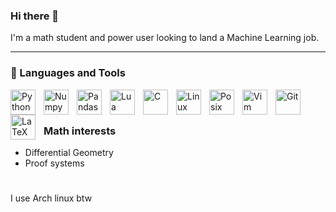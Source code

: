 ### Hi there 👋

I'm a math student and power user looking to land a Machine Learning job.

<!--
**Xein234/Xein234** is a ✨ _special_ ✨ repository because its `README.md` (this file) appears on your GitHub profile.

Here are some ideas to get you started:

- 🔭 I’m currently working on ...
- 🌱 I’m currently learning ...
- 👯 I’m looking to collaborate on ...
- 🤔 I’m looking for help with ...
- 💬 Ask me about ...
- 📫 How to reach me: ...
- 😄 Pronouns: ...
- ⚡ Fun fact: ...
-->
---

### 🧰 Languages and Tools
<img align="left" style="padding-right:10px;" alt="Python" width="40px"
src="https://cdn.jsdelivr.net/gh/devicons/devicon/icons/python/python-original.svg" />

<img align="left" style="padding-right:10px;" alt="Numpy" width="40px"
src="https://cdn.jsdelivr.net/gh/devicons/devicon/icons/numpy/numpy-original.svg" />

<img align="left" style="padding-right:10px;" alt="Pandas" width="40px"
src="https://cdn.jsdelivr.net/gh/devicons/devicon/icons/pandas/pandas-original.svg" />

<img align="left" style="padding-right:10px;" alt="Lua" width="40px"
src="https://cdn.jsdelivr.net/gh/devicons/devicon/icons/lua/lua-original.svg" />

<img align="left" style="padding-right:10px;" alt="C" width="40px"
src="https://cdn.jsdelivr.net/gh/devicons/devicon/icons/c/c-original.svg" />

<img align="left" style="padding-right:10px;" alt="Linux" width="40px"
src="https://cdn.jsdelivr.net/gh/devicons/devicon/icons/linux/linux-original.svg" />

<img align="left" style="padding-right:10px;" alt="Posix shell" width="40px"
src="https://cdn.jsdelivr.net/gh/devicons/devicon/icons/bash/bash-original.svg" />

<img align="left" style="padding-right:10px;" alt="Vim" width="40px"
src="https://cdn.jsdelivr.net/gh/devicons/devicon/icons/vim/vim-plain.svg" />

<img align="left" style="padding-right:10px;" alt="Git" width="40px"
src="https://cdn.jsdelivr.net/gh/devicons/devicon/icons/git/git-original.svg" />

<img align="left" style="padding-right:10px;" alt="LaTeX" width="40px"
src="https://cdn.jsdelivr.net/gh/devicons/devicon/icons/latex/latex-original.svg" />
<br/>
#

### Math interests
+ Differential Geometry
+ Proof systems


#
I use Arch linux btw
